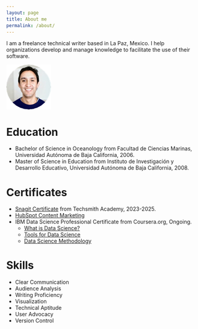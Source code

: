 ```yaml
---
layout: page
title: About me
permalink: /about/
---
```


I am a freelance technical writer based in La Paz, Mexico. I help organizations develop and manage knowledge to facilitate the use of their software.

![jose salgado picture](/jms%20pic.png)

# Education
* Bachelor of Science in Oceanology from Facultad de Ciencias Marinas, Universidad Autónoma de Baja California, 2006.
* Master of Science in Education from Instituto de Investigación y Desarrollo Educativo, Universidad Autónoma de Baja California, 2008.

# Certificates
* [Snagit Certificate](https://verify.skilljar.com/c/txu8363y8638) from Techsmith Academy, 2023-2025.
* [HubSpot Content Marketing](https://app.hubspot.com/academy/achievements/3b27z3p2/en/1/jose-manuel-salgado/content-marketing)
* IBM Data Science Professional Certificate from Coursera.org, Ongoing.
    * [What is Data Science?](https://coursera.org/share/caefc6ff0dbf0a85c24efdf12e8acffd)
    * [Tools for Data Science](https://coursera.org/share/ff36aabb2e49745066b7788e42cadb17)
    * [Data Science Methodology](https://coursera.org/share/e3bedd8ff257467579fb8b36435d473d)

# Skills
* Clear Communication
* Audience Analysis
* Writing Proficiency
* Visualization
* Technical Aptitude
* User Advocacy
* Version Control